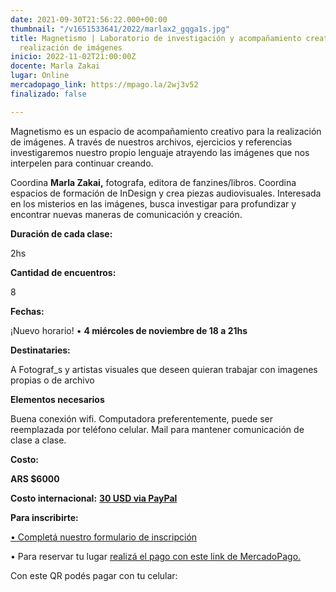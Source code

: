```yaml
---
date: 2021-09-30T21:56:22.000+00:00
thumbnail: "/v1651533641/2022/marlax2_gqga1s.jpg"
title: Magnetismo | Laboratorio de investigación y acompañamiento creativo  para la
  realización de imágenes
inicio: 2022-11-02T21:00:00Z
docente: Marla Zakai
lugar: Online
mercadopago_link: https://mpago.la/2wj3v52
finalizado: false

---
```

Magnetismo es un espacio de acompañamiento creativo para la realización de imágenes. A través de nuestros archivos, ejercicios y referencias investigaremos nuestro propio lenguaje atrayendo las imágenes que nos interpelen para continuar creando.

Coordina **Marla Zakai,** fotografa, editora de fanzines/libros. Coordina espacios de formación de InDesign y crea piezas audiovisuales. Interesada en los misterios en las imágenes, busca investigar para profundizar y encontrar nuevas maneras de comunicación y creación.

**Duración de cada clase:**

2hs

**Cantidad de encuentros:**

8

**Fechas:**

¡Nuevo horario! • **4 miércoles de noviembre de 18 a 21hs**

**Destinataries:**

A Fotograf_s y artistas visuales que deseen quieran trabajar con imagenes propias o de archivo

**Elementos necesarios**

Buena conexión wifi. Computadora preferentemente, puede ser reemplazada por teléfono celular. Mail para mantener comunicación de clase a clase.

**Costo:**

**ARS $6000**

**Costo internacional:** [**30 USD via PayPal**](https://www.paypal.com/invoice/p/#BRDPULTMHPDPQCVJ)

**Para inscribirte:**

[• Completá nuestro formulario de inscripción](https://forms.gle/mkc65U18uY1AEAxZ9)

• Para reservar tu lugar [realizá el pago con este link de MercadoPago.](https://mpago.la/2wj3v52)

Con este QR podés pagar con tu celular: